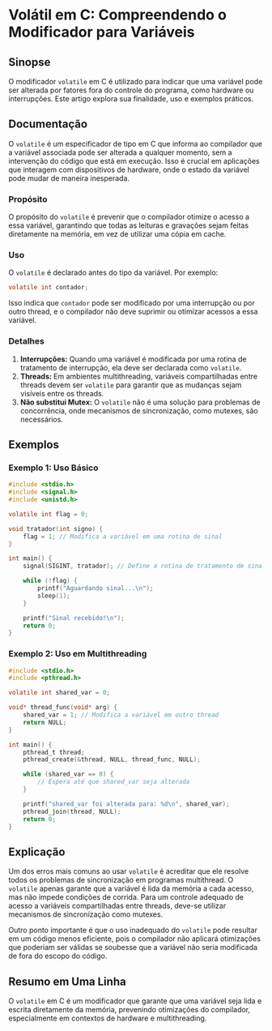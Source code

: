 <!--
Meta Description: # Volátil em C: Compreendendo o Modificador para Variáveis ## Sinopse O modificador `volatile` em C é utilizado para indicar que uma variável pode ser...
Meta Keywords: que, volatile, variável, uma, para
-->

# Volátil em C: Compreendendo o Modificador para Variáveis

## Sinopse
O modificador `volatile` em C é utilizado para indicar que uma variável pode ser alterada por fatores fora do controle do programa, como hardware ou interrupções. Este artigo explora sua finalidade, uso e exemplos práticos.

## Documentação
O `volatile` é um especificador de tipo em C que informa ao compilador que a variável associada pode ser alterada a qualquer momento, sem a intervenção do código que está em execução. Isso é crucial em aplicações que interagem com dispositivos de hardware, onde o estado da variável pode mudar de maneira inesperada.

### Propósito
O propósito do `volatile` é prevenir que o compilador otimize o acesso a essa variável, garantindo que todas as leituras e gravações sejam feitas diretamente na memória, em vez de utilizar uma cópia em cache.

### Uso
O `volatile` é declarado antes do tipo da variável. Por exemplo:
```c
volatile int contador;
```
Isso indica que `contador` pode ser modificado por uma interrupção ou por outro thread, e o compilador não deve suprimir ou otimizar acessos a essa variável.

### Detalhes
1. **Interrupções:** Quando uma variável é modificada por uma rotina de tratamento de interrupção, ela deve ser declarada como `volatile`.
2. **Threads:** Em ambientes multithreading, variáveis compartilhadas entre threads devem ser `volatile` para garantir que as mudanças sejam visíveis entre os threads.
3. **Não substitui Mutex:** O `volatile` não é uma solução para problemas de concorrência, onde mecanismos de sincronização, como mutexes, são necessários.

## Exemplos
### Exemplo 1: Uso Básico
```c
#include <stdio.h>
#include <signal.h>
#include <unistd.h>

volatile int flag = 0;

void tratador(int signo) {
    flag = 1; // Modifica a variável em uma rotina de sinal
}

int main() {
    signal(SIGINT, tratador); // Define a rotina de tratamento de sinal

    while (!flag) {
        printf("Aguardando sinal...\n");
        sleep(1);
    }

    printf("Sinal recebido!\n");
    return 0;
}
```

### Exemplo 2: Uso em Multithreading
```c
#include <stdio.h>
#include <pthread.h>

volatile int shared_var = 0;

void* thread_func(void* arg) {
    shared_var = 1; // Modifica a variável em outro thread
    return NULL;
}

int main() {
    pthread_t thread;
    pthread_create(&thread, NULL, thread_func, NULL);

    while (shared_var == 0) {
        // Espera até que shared_var seja alterada
    }

    printf("shared_var foi alterada para: %d\n", shared_var);
    pthread_join(thread, NULL);
    return 0;
}
```

## Explicação
Um dos erros mais comuns ao usar `volatile` é acreditar que ele resolve todos os problemas de sincronização em programas multithread. O `volatile` apenas garante que a variável é lida da memória a cada acesso, mas não impede condições de corrida. Para um controle adequado de acesso a variáveis compartilhadas entre threads, deve-se utilizar mecanismos de sincronização como mutexes.

Outro ponto importante é que o uso inadequado do `volatile` pode resultar em um código menos eficiente, pois o compilador não aplicará otimizações que poderiam ser válidas se soubesse que a variável não seria modificada de fora do escopo do código.

## Resumo em Uma Linha
O `volatile` em C é um modificador que garante que uma variável seja lida e escrita diretamente da memória, prevenindo otimizações do compilador, especialmente em contextos de hardware e multithreading.
